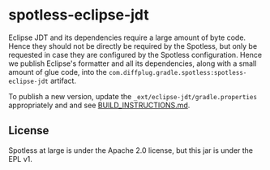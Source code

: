 # spotless-eclipse-jdt

Eclipse JDT and its dependencies require a large amount of byte code.
Hence they should not be directly be required by the Spotless, but only be requested in case
they are configured by the Spotless configuration. Hence we publish Eclipse's formatter and all its dependencies, along with a small amount of glue code, into the `com.diffplug.gradle.spotless:spotless-eclipse-jdt` artifact.

To publish a new version, update the `_ext/eclipse-jdt/gradle.properties` appropriately and and see [BUILD_INSTRUCTIONS.md](../BUILD_INSTRUCTIONS).

## License

Spotless at large is under the Apache 2.0 license, but this jar is under the EPL v1.

